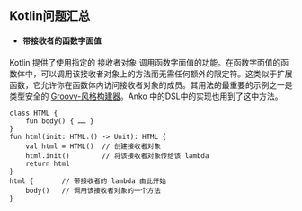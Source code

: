 ##  Kotlin问题汇总
- #### 带接收者的函数字面值
Kotlin 提供了使用指定的 接收者对象 调用函数字面值的功能。在函数字面值的函数体中，可以调用该接收者对象上的方法而无需任何额外的限定符。这类似于扩展函数，它允许你在函数体内访问接收者对象的成员。其用法的最重要的示例之一是类型安全的 [Groovy-风格构建器](https://www.jianshu.com/p/d74c6b86af5c)。Anko 中的DSL中的实现也用到了这中方法。
```
class HTML {
    fun body() { …… }
}
fun html(init: HTML.() -> Unit): HTML {
    val html = HTML()  // 创建接收者对象
    html.init()        // 将该接收者对象传给该 lambda
    return html
}
html {       // 带接收者的 lambda 由此开始
    body()   // 调用该接收者对象的一个方法
}
```
